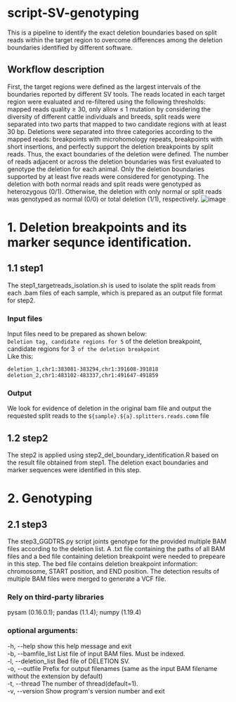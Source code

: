 # script-SV-genotyping
This is a pipeline to identify the exact deletion boundaries based on split reads within the target region to overcome differences among the deletion boundaries identified by different software.
##  Workflow description 
First, the target regions were defined as the largest intervals of the boundaries reported by different SV tools. The reads located in each target region were evaluated and re-filtered using the following thresholds: mapped reads quality ≥ 30, only allow ≤ 1 mutation by considering the diversity of different cattle individuals and breeds, split reads were separated into two parts that mapped to two candidate regions with at least 30 bp. Deletions were separated into three categories according to the mapped reads: breakpoints with microhomology repeats, breakpoints with short insertions, and perfectly support the deletion breakpoints by split reads. Thus, the exact boundaries of the deletion were defined. The number of reads adjacent or across the deletion boundaries was first evaluated to genotype the deletion for each animal. Only the deletion boundaries supported by at least five reads were considered for genotyping. The deletion with both normal reads and split reads were genotyped as heterozygous (0/1). Otherwise, the deletion with only normal or split reads was genotyped as normal (0/0) or total deletion (1/1), respectively. 
![image](https://github.com/yangzhou-bio-lib/SV-information/raw/main/SV%20flow%20chart.png)
  
# 1. Deletion breakpoints and its marker sequnce identification.
## 1.1 step1
The step1_targetreads_isolation.sh is used to isolate the split reads from each .bam files of each sample, which is prepared as an output file format for step2.
### Input files
Input files need to be prepared as shown below:  
`Deletion tag, candidate regions for 5` of the deletion breakpoint, candidate regions for 3` of the deletion breakpoint`  
Like this:
```
deletion_1,chr1:383081-383294,chr1:391608-391818
deletion_2,chr1:483102-483337,chr1:491647-491859
```
### Output
We look for evidence of deletion in the original bam file and output the requested split reads to the `${sample}.${a}.splitters.reads.comm` file

## 1.2 step2
The step2 is applied using step2_del_boundary_identification.R based on the result file obtained from step1. The deletion exact boundaries and marker sequences were identified in this step.

# 2. Genotyping
## 2.1 step3
The step3_GGDTRS.py script joints genotype for the provided multiple BAM files according to the deletion list.
A .txt file containing the paths of all BAM files and a bed file containing deletion breakpoint were needed to prepeare in this step. The bed file contains deletion breakpoint information: chromosome, START position, and END position. The detection results of multiple BAM files were merged to generate a VCF file.
### Rely on third-party libraries
pysam (0.16.0.1); pandas (1.1.4); numpy (1.19.4)
### optional arguments:
-h, --help            show this help message and exit  
-b, --bamfile_list    List file of input BAM files. Must be indexed.  
-l, --deletion_list   Bed file of DELETION SV.   
-o, --outfile         Prefix for output filenames (same as the input BAM filename without the extension by default)  
-t, --thread          The number of thread(default=1).  
-v, --version         Show program's version number and exit  

